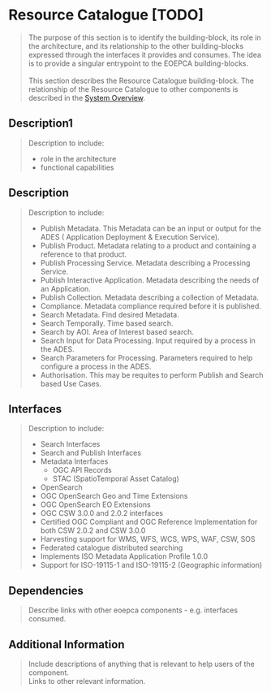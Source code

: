 # Resource Catalogue [TODO]

> The purpose of this section is to identify the building-block, its role in the architecture, and its relationship to the other building-blocks expressed through the interfaces it provides and consumes. The idea is to provide a singular entrypoint to the EOEPCA building-blocks.<br><br>
> This section describes the Resource Catalogue building-block. The relationship of the Resource Catalogue to other components is described in the <a href="../../system/overview/">System Overview</a>.


## Description1

> Description to include:
> 
> * role in the architecture
> * functional capabilities



## Description

> Description to include:
> 
> * Publish Metadata.  This Metadata can be an input or output for the ADES ( Application Deployment & Execution Service).
> * Publish Product. Metadata relating to a product and containing a reference to that product.
> * Publish Processing Service. Metadata describing a Processing Service.
> * Publish Interactive Application. Metadata describing the needs of an Application.
> * Publish Collection.  Metadata describing a collection of Metadata.
> * Compliance. Metadata compliance required before it is published. 
> * Search Metadata.  Find desired Metadata.
> * Search Temporally. Time based search. 
> * Search by AOI. Area of Interest based search. 
> * Search Input for Data Processing. Input required by a process in the ADES.
> * Search Parameters for Processing. Parameters required to help configure a process in the ADES.
> * Authorisation. This may be requites to perform Publish and Search based Use Cases.

## Interfaces

> Description to include:
> 
> * Search Interfaces
> * Search and Publish Interfaces
> * Metadata Interfaces
>   * OGC API Records
>   * STAC (SpatioTemporal Asset Catalog)
> * OpenSearch
> * OGC OpenSearch Geo and Time Extensions
> * OGC OpenSearch EO Extensions
> * OGC CSW 3.0.0 and 2.0.2 interfaces
> * Certified OGC Compliant and OGC Reference Implementation for both CSW 2.0.2 and CSW 3.0.0
> * Harvesting support for WMS, WFS, WCS, WPS, WAF, CSW, SOS
> * Federated catalogue distributed searching
> * Implements ISO Metadata Application Profile 1.0.0
> * Support for ISO-19115-1 and ISO-19115-2  (Geographic information)


## Dependencies

> Describe links with other eoepca components - e.g. interfaces consumed.

## Additional Information

> Include descriptions of anything that is relevant to help users of the component.<br>
> Links to other relevant information.
